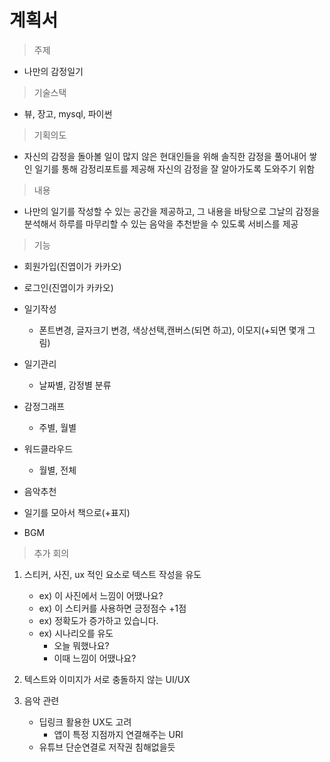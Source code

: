 # 계획서

> 주제
- 나만의 감정일기

> 기술스택
- 뷰, 장고, mysql, 파이썬


> 기획의도
- 자신의 감정을 돌아볼 일이 많지 않은 현대인들을 위해 솔직한 감정을 풀어내어 쌓인 일기를 통해 감정리포트를 제공해 자신의 감정을 잘 알아가도록 도와주기 위함

> 내용

- 나만의 일기를 작성할 수 있는 공간을 제공하고, 그 내용을 바탕으로 그날의 감정을 분석해서 하루를 마무리할 수 있는 음악을 추천받을 수 있도록 서비스를 제공

> 기능

- 회원가입(진엽이가 카카오)
- 로그인(진엽이가 카카오)
- 일기작성
    - 폰트변경, 글자크기 변경, 색상선택,캔버스(되면 하고), 이모지(+되면 몇개 그림)
- 일기관리
    - 날짜별, 감정별 분류

- 감정그래프
    - 주별, 월별
- 워드클라우드
    - 월별, 전체
- 음악추천
- 일기를 모아서 책으로(+표지)
- BGM



> 추가 회의

1. 스티커, 사진, ux 적인 요소로 텍스트 작성을 유도

	- ex) 이 사진에서 느낌이 어땠나요?
	- ex) 이 스티커를 사용하면 긍정점수 +1점
	- ex) 정확도가 증가하고 있습니다.
    - ex) 시나리오를 유도
        - 오늘 뭐했나요?
        - 이때 느낌이 어땠나요?
2. 텍스트와 이미지가 서로 충돌하지 않는 UI/UX
3. 음악 관련
   - 딥링크 활용한 UX도 고려
     - 앱이 특정 지점까지 연결해주는 URI
   - 유튜브 단순연결로 저작권 침해없을듯